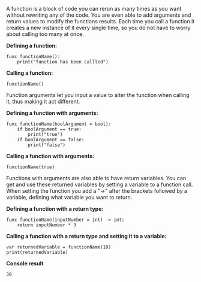 A function is a block of code you can rerun as many times as you want without rewriting any of the code. You are even able to add arguments and return values to modify the functions results. Each time you call a function it creates a new instance of it every single time, so you do not have to worry about calling too many at once.

**Defining a function:**
```
func functionName():
	print("function has been callled")
```

**Calling a function:**
```
functionName()
```

Function arguments let you input a value to alter the function when calling it, thus making it act different.

**Defining a function with arguments:**
```
func functionName(boolArgument = bool):
	if boolArgument == true:
		print("true")
	if boolArgument == false:
		print("false")
```

**Calling a function with arguments:**
```
functionName(true)
```

Functions with arguments are also able to have return variables. You can get and use these returned variables by setting a variable to a function call. When setting the  function you add a "->" after the brackets followed by a variable, defining what variable you want to return.

**Defining a function with a return type:**
```
func functionName(inputNumber = int) -> int:
	return inputNumber * 3
```

**Calling a function with a return type and setting it to a variable:**
```
var returnedVariable = functionName(10)
print(returnedVariable)
```

**Console result**
```
30
```